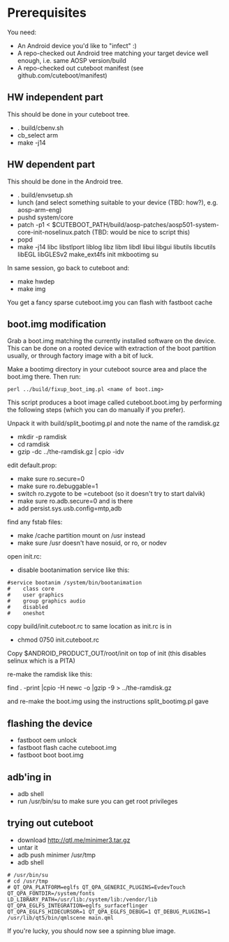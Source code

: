# Prerequisites

You need:

* An Android device you'd like to "infect" :)
* A repo-checked out Android tree matching your target device well enough, i.e. same AOSP version/build
* A repo-checked out cuteboot manifest (see github.com/cuteboot/manifest)

## HW independent part

This should be done in your cuteboot tree.

* . build/cbenv.sh
* cb_select arm
* make -j14


## HW dependent part

This should be done in the Android tree.

* . build/envsetup.sh
* lunch (and select something suitable to your device (TBD: how?), e.g. aosp-arm-eng)
* pushd system/core
* patch -p1 < $CUTEBOOT_PATH/build/aosp-patches/aosp501-system-core-init-noselinux.patch (TBD: would be nice to script this)
* popd
* make -j14 libc libstlport liblog libz libm libdl libui libgui libutils libcutils libEGL libGLESv2 make_ext4fs init mkbootimg su

In same session, go back to cuteboot and:

* make hwdep
* make img

You get a fancy sparse cuteboot.img you can flash with fastboot cache


## boot.img modification

Grab a boot.img matching the currently installed software on the device.
This can be done on a rooted device with extraction of the boot partition
usually, or through factory image with a bit of luck.

Make a bootimg directory in your cuteboot source area and place the boot.img there.
Then run:

```
perl ../build/fixup_boot_img.pl <name of boot.img>
```

This script produces a boot image called cuteboot.boot.img by performing the
following steps (which you can do manually if you prefer).

Unpack it with build/split_bootimg.pl and note the name of the ramdisk.gz
* mkdir -p ramdisk
* cd ramdisk
* gzip -dc ../the-ramdisk.gz | cpio -idv

edit default.prop:

* make sure ro.secure=0
* make sure ro.debuggable=1
* switch ro.zygote to be =cuteboot  (so it doesn't try to start dalvik) 
* make sure ro.adb.secure=0 and is there
* add persist.sys.usb.config=mtp,adb

find any fstab files:

* make /cache partition mount on /usr instead
* make sure /usr doesn't have nosuid, or ro, or nodev

open init.rc:

* disable bootanimation service like this:

```
#service bootanim /system/bin/bootanimation
#    class core
#    user graphics
#    group graphics audio
#    disabled
#    oneshot
```

copy build/init.cuteboot.rc to same location as init.rc is in

* chmod 0750 init.cuteboot.rc

Copy $ANDROID_PRODUCT_OUT/root/init on top of init (this disables selinux which is a PITA)

re-make the ramdisk like this:

find . -print |cpio -H newc -o |gzip -9 > ../the-ramdisk.gz

and re-make the boot.img using the instructions split_bootimg.pl gave

## flashing the device

* fastboot oem unlock
* fastboot flash cache cuteboot.img
* fastboot boot boot.img 

## adb'ing in

* adb shell
* run /usr/bin/su to make sure you can get root privileges

## trying out cuteboot

* download http://qtl.me/minimer3.tar.gz
* untar it
* adb push minimer /usr/tmp
* adb shell

```
# /usr/bin/su
# cd /usr/tmp
# QT_QPA_PLATFORM=eglfs QT_QPA_GENERIC_PLUGINS=EvdevTouch QT_QPA_FONTDIR=/system/fonts LD_LIBRARY_PATH=/usr/lib:/system/lib:/vendor/lib QT_QPA_EGLFS_INTEGRATION=eglfs_surfaceflinger QT_QPA_EGLFS_HIDECURSOR=1 QT_QPA_EGLFS_DEBUG=1 QT_DEBUG_PLUGINS=1 /usr/lib/qt5/bin/qmlscene main.qml
```

If you're lucky, you should now see a spinning blue image.

